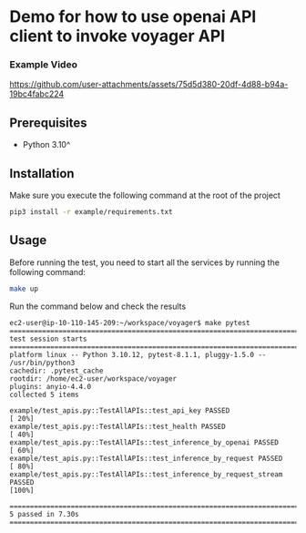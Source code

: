 
# Demo for how to use openai API client to invoke voyager API

### Example Video

https://github.com/user-attachments/assets/75d5d380-20df-4d88-b94a-19bc4fabc224


## Prerequisites

- Python 3.10^

## Installation


Make sure you execute the following command at the root of the project

```bash
pip3 install -r example/requirements.txt
```

## Usage

Before running the test, you need to start all the services by running the following command:

```bash
make up
```

Run the command below and check the results

```
ec2-user@ip-10-110-145-209:~/workspace/voyager$ make pytest
================================================================================= test session starts =================================================================================
platform linux -- Python 3.10.12, pytest-8.1.1, pluggy-1.5.0 -- /usr/bin/python3
cachedir: .pytest_cache
rootdir: /home/ec2-user/workspace/voyager
plugins: anyio-4.4.0
collected 5 items                                                                                                                                                                     

example/test_apis.py::TestAllAPIs::test_api_key PASSED                                                                                                                          [ 20%]
example/test_apis.py::TestAllAPIs::test_health PASSED                                                                                                                           [ 40%]
example/test_apis.py::TestAllAPIs::test_inference_by_openai PASSED                                                                                                              [ 60%]
example/test_apis.py::TestAllAPIs::test_inference_by_request PASSED                                                                                                             [ 80%]
example/test_apis.py::TestAllAPIs::test_inference_by_request_stream PASSED                                                                                                      [100%]

================================================================================== 5 passed in 7.30s ==================================================================================
```

